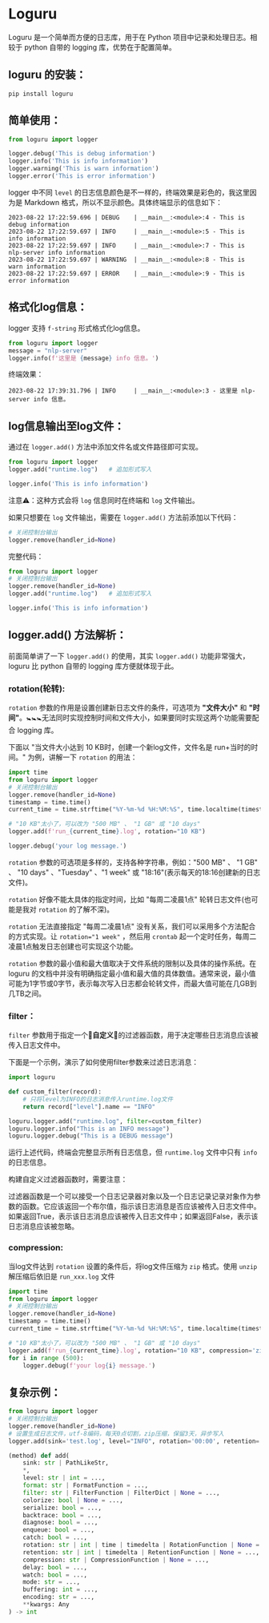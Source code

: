 # Loguru
Loguru 是一个简单而方便的日志库，用于在 Python 项目中记录和处理日志。相较于 python 自带的 logging 库，优势在于配置简单。<br>

## loguru 的安装：
```shell
pip install loguru
```

## 简单使用：
```python
from loguru import logger

logger.debug('This is debug information')
logger.info('This is info information')
logger.warning('This is warn information')
logger.error('This is error information')
```
logger 中不同 `level` 的日志信息颜色是不一样的，终端效果是彩色的，我这里因为是 Markdown 格式，所以不显示颜色。具体终端显示的信息如下：<br>
```shell
2023-08-22 17:22:59.696 | DEBUG    | __main__:<module>:4 - This is debug information
2023-08-22 17:22:59.697 | INFO     | __main__:<module>:5 - This is info information
2023-08-22 17:22:59.697 | INFO     | __main__:<module>:7 - This is nlp-server info information
2023-08-22 17:22:59.697 | WARNING  | __main__:<module>:8 - This is warn information
2023-08-22 17:22:59.697 | ERROR    | __main__:<module>:9 - This is error information
```

## 格式化log信息：
logger 支持 `f-string` 形式格式化log信息。<br>
```python
from loguru import logger
message = "nlp-server"
logger.info(f'这里是 {message} info 信息。')
```
终端效果：<br>
```shell
2023-08-22 17:39:31.796 | INFO     | __main__:<module>:3 - 这里是 nlp-server info 信息。
```

## log信息输出至log文件：
通过在 `logger.add()` 方法中添加文件名或文件路径即可实现。<br>
```python
from loguru import logger
logger.add("runtime.log")   # 追加形式写入

logger.info('This is info information')
```
注意⚠️：这种方式会将 `log` 信息同时在终端和 `log` 文件输出。<br>

如果只想要在 `log` 文件输出，需要在 `logger.add()` 方法前添加以下代码：
```python
# 关闭控制台输出
logger.remove(handler_id=None)
```
完整代码：<br>
```python
from loguru import logger
# 关闭控制台输出
logger.remove(handler_id=None)
logger.add("runtime.log")   # 追加形式写入

logger.info('This is info information')
```

## logger.add() 方法解析：
前面简单讲了一下 `logger.add()` 的使用，其实 `logger.add()` 功能非常强大，loguru 比 python 自带的 logging 库方便就体现于此。<br>

### rotation(轮转):
`rotation` 参数的作用是设置创建新日志文件的条件，可选项为 **"文件大小"** 和 **"时间"**。🚼🚼🚼无法同时实现控制时间和文件大小，如果要同时实现这两个功能需要配合 logging 库。<br>

下面以 "当文件大小达到 10 KB时，创建一个新log文件，文件名是 run+当时的时间。" 为例，讲解一下 `rotation` 的用法：<br>
```python
import time
from loguru import logger
# 关闭控制台输出
logger.remove(handler_id=None)
timestamp = time.time()
current_time = time.strftime("%Y-%m-%d %H:%M:%S", time.localtime(timestamp))

# "10 KB"太小了，可以改为 "500 MB" 、 "1 GB" 或 "10 days"
logger.add(f'run_{current_time}.log', rotation="10 KB")

logger.debug('your log message.')
```
`rotation` 参数的可选项是多样的，支持各种字符串，例如："500 MB" 、 "1 GB" 、 "10 days" 、"Tuesday" 、"1 week" 或 "18:16"(表示每天的18:16创建新的日志文件)。<br>

`rotation` 好像不能太具体的指定时间，比如 "每周二凌晨1点" 轮转日志文件(也可能是我对 `rotation` 的了解不深)。<br>

`rotation` 无法直接指定 "每周二凌晨1点" 没有关系，我们可以采用多个方法配合的方式实现。让 `rotation="1 week"` ，然后用 `crontab` 起一个定时任务，每周二凌晨1点触发日志创建也可实现这个功能。<br>

`rotation` 参数的最小值和最大值取决于文件系统的限制以及具体的操作系统。在 loguru 的文档中并没有明确指定最小值和最大值的具体数值。通常来说，最小值可能为1字节或0字节，表示每次写入日志都会轮转文件，而最大值可能在几GB到几TB之间。<br>

### filter：
`filter` 参数用于指定一个🔶**自定义**🔶的过滤器函数，用于决定哪些日志消息应该被传入日志文件中。<br>

下面是一个示例，演示了如何使用filter参数来过滤日志消息：<br>
```python
import loguru

def custom_filter(record):
    # 只将level为INFO的日志消息传入runtime.log文件
    return record["level"].name == "INFO"

loguru.logger.add("runtime.log", filter=custom_filter)
loguru.logger.info("This is an INFO message")
loguru.logger.debug("This is a DEBUG message")
```
运行上述代码，终端会完整显示所有日志信息，但 `runtime.log` 文件中只有 `info` 的日志信息。<br>

构建自定义过滤器函数时，需要注意：<br>

过滤器函数是一个可以接受一个日志记录器对象以及一个日志记录记录对象作为参数的函数。它应该返回一个布尔值，指示该日志消息是否应该被传入日志文件中。如果返回True，表示该日志消息应该被传入日志文件中；如果返回False，表示该日志消息应该被忽略。<br>

### compression:
当log文件达到 `rotation` 设置的条件后，将log文件压缩为 `zip` 格式。使用 `unzip` 解压缩后依旧是 `run_xxx.log` 文件<br>
```python
import time
from loguru import logger
# 关闭控制台输出
logger.remove(handler_id=None)
timestamp = time.time()
current_time = time.strftime("%Y-%m-%d %H:%M:%S", time.localtime(timestamp))

# "10 KB"太小了，可以改为 "500 MB" 、 "1 GB" 或 "10 days"
logger.add(f'run_{current_time}.log', rotation="10 KB", compression='zip')
for i in range (500):
    logger.debug(f'your log{i} message.')
```

## 复杂示例：
```python
from loguru import logger
# 关闭控制台输出
logger.remove(handler_id=None)
# 设置生成日志文件，utf-8编码，每天0点切割，zip压缩，保留3天，异步写入
logger.add(sink='test.log', level="INFO", rotation='00:00', retention='3 days', compression='zip', encoding='utf-8', enqueue=True)  
```


```python
(method) def add(
    sink: str | PathLikeStr,
    *,
    level: str | int = ...,
    format: str | FormatFunction = ...,
    filter: str | FilterFunction | FilterDict | None = ...,
    colorize: bool | None = ...,
    serialize: bool = ...,
    backtrace: bool = ...,
    diagnose: bool = ...,
    enqueue: bool = ...,
    catch: bool = ...,
    rotation: str | int | time | timedelta | RotationFunction | None = ...,
    retention: str | int | timedelta | RetentionFunction | None = ...,
    compression: str | CompressionFunction | None = ...,
    delay: bool = ...,
    watch: bool = ...,
    mode: str = ...,
    buffering: int = ...,
    encoding: str = ...,
    **kwargs: Any
) -> int
```